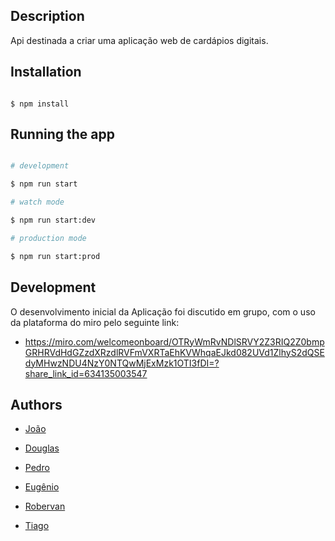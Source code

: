 ## Description

Api destinada a criar uma aplicação web de cardápios digitais.

## Installation

```

$ npm install

```

## Running the app

```bash

# development

$ npm run start

# watch mode

$ npm run start:dev

# production mode

$ npm run start:prod

```
## Development

O desenvolvimento inicial da Aplicação foi discutido em grupo, com o uso da plataforma do miro pelo seguinte link:

- https://miro.com/welcomeonboard/OTRyWmRvNDlSRVY2Z3RIQ2Z0bmpGRHRVdHdGZzdXRzdlRVFmVXRTaEhKVWhqaEJkd082UVd1ZlhyS2dQSEdyMHwzNDU4NzY0NTQwMjExMzk1OTI3fDI=?share_link_id=634135003547

##  Authors

 - <a href="https://github.com/BragaJoao"> João <a/>

 - <a href="https://github.com/DouglasVolcato"> Douglas <a/>

 - <a href="https://github.com/lopesphls"> Pedro <a/>

 - <a href="https://github.com/nenooffice"> Eugênio <a/>

 - <a href="https://github.com/RobervanSouza"> Robervan <a/>

 - <a href="https://github.com/TiagoBonoraBraga"> Tiago <a/>
